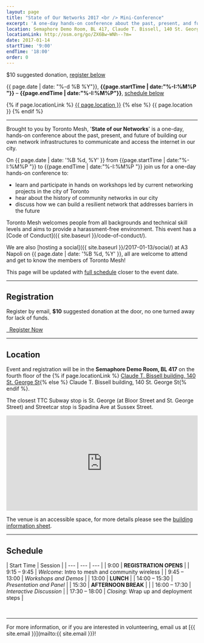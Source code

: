 ```yaml
---
layout: page
title: "State of Our Networks 2017 <br /> Mini-Conference"
excerpt: 'A one-day hands-on conference about the past, present, and future of building our own network infrastructures to access the internet in our city.'
location: Semaphore Demo Room, BL 417, Claude T. Bissell, 140 St. George St  
locationLink: http://osm.org/go/ZX6Bw~WNh--?m=
date: 2017-01-14
startTime: '9:00'
endTime: '18:00'
order: 0
---
```


<div class="event-time-location">
  <div class="event-meta">
    <i class="icon fa fa-ticket" aria-hidden="true"></i>
    <p class="event-cost event-meta-item">$10 suggested donation, <a href="#registration">register below</a>
    </p>
  </div>
  <div class="event-meta">
    <i class="icon fa fa-calendar-o" aria-hidden="true"></i>
    <p class="event-time event-meta-item">{{ page.date | date: "%-d %B %Y"}}, <strong>{{page.startTime | date:"%-I:%M%P "}}</strong> – <strong>{{page.endTime | date:"%-I:%M%P"}}</strong>, <a href="#schedule">schedule below</a></p>
  </div>
  <div class="event-meta">
    <i class="icon fa fa-map-marker" aria-hidden="true"></i>
    <p class="event-location event-meta-item">
    {% if page.locationLink %}
      <a href="{{page.locationLink}}" target="_blank">{{ page.location }}</a> <!--_-->
    {% else %}
      {{ page.location }}
    {% endif %}
    </p>
  </div>
</div>

***

Brought to you by Toronto Mesh, '**State of our Networks**' is a one-day, hands-on conference about the past, present, and future of building our own network infrastructures to communicate and access the internet in our city.

On {{ page.date | date: '%B %d, %Y' }} from {{page.startTime | date:"%-I:%M%P "}} to {{page.endTime | date:"%-I:%M%P "}} join us for a one-day hands-on conference to:

- learn and participate in hands on workshops led by current networking projects in the city of Toronto
- hear about the history of community networks in our city
- discuss how we can build a resilient network that addresses barriers in the future

Toronto Mesh welcomes people from all backgrounds and technical skill levels and aims to provide a harassment-free environment. This event has a [Code of Conduct]({{ site.baseurl }}/code-of-conduct/).

We are also [hosting a social]({{ site.baseurl }}/2017-01-13/social/) at A3 Napoli on {{ page.date | date: '%B %d, %Y' }}, all are welcome to attend and get to know the members of Toronto Mesh!

This page will be updated with [full schedule](#schedule) closer to the event date.

***

## Registration

Register by email, **$10** suggested donation at the door, no one turned away for lack of funds.

<a class="button button-primary" href="mailto:{{ site.email }}?subject=State of Our Networks Registration" role="link"><i class="fa fa-ticket" aria-hidden="true"></i>&nbsp;&nbsp;Register Now</a>

***

## Location

Event and registration will be in the **Semaphore Demo Room, BL 417** on the fourth floor of the {% if page.locationLink %} <a href="{{page.locationLink}}" target="_blank">Claude T. Bissell building, 140 St. George St</a><!--_-->{% else %} Claude T. Bissell building, 140 St. George St{% endif %}.

The closest TTC Subway stop is St. George (at Bloor Street and St. George Street) and Streetcar stop is Spadina Ave at Sussex Street.

<iframe width="100%" height="250px" frameBorder="0" src="https://a.tiles.mapbox.com/v4/dcwalk.27eme78b/attribution,zoompan.html?access_token=pk.eyJ1IjoiZGN3YWxrIiwiYSI6ImNpZ3NzaWljdzA1ajdzeGtudTNzM3NnanYifQ.kA_-f8oD-sPwjPXfqcv1og"></iframe>

The venue is an accessible space, for more details please see the <a href="http://www.ace.utoronto.ca/website/accessibility/building_data/bl.pdf" target="_blank">building information sheet</a>.<!--_-->

***

## Schedule

| Start Time | Session |
| --- | --- | --- |
| 9:00 | **REGISTRATION OPENS** |
| 9:15 &ndash; 9:45 | _Welcome_: Intro to mesh and community wireless |
| 9:45 &ndash; 13:00 | _Workshops and Demos_ |
| 13:00 | **LUNCH** |
| 14:00 &ndash; 15:30 | _Presentation and Panel_ |
| 15:30 | **AFTERNOON BREAK** |  |
| 16:00 &ndash; 17:30 | _Interactive Discussion_ |
| 17:30 &ndash; 18:00 | _Closing_: Wrap up and deployment steps |  

<br />

***

For more information, or if you are interested in volunteering, email us at [{{ site.email }}](mailto:{{ site.email }})!
